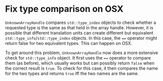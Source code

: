 # Fix type comparison on OSX

`UnknownArrayHandle` compares `std::type_index` objects to check whether a
requested type is the same as that held in the array handle. However, it is
possible that different translation units can create different but
equivalent `std::type_info`/`std::type_index` objects. In this case, the
`==` operator might return false for two equivalent types. This can happen
on OSX.

To get around this problem, `UnknownArrayHandle` now does a more extensive
check for `std::type_info` object. It first uses the `==` operator to
compare them (as before), which usually works but can possibly return
`false` when the correct result is `true`. To check for this case, it then
compares the name for the two types and returns `true` iff the two names
are the same.
